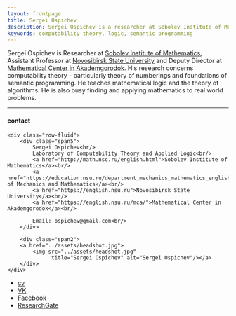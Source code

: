 ```yaml
---
layout: frontpage
title: Sergei Ospichev
description: Sergei Ospichev is a researcher at Sobolev Institute of Mathematics. 
keywords: computability theory, logic, semantic programming
---
```


Sergei Ospichev is Researcher at <a href="http://math.nsc.ru/english.html">Sobolev Institute of Mathematics</a>, Assistant Professor at <a href="https://english.nsu.ru">Novosibirsk State University</a> and Deputy Director at <a href="https://english.nsu.ru/mca/">Mathematical Center in Akademgorodok</a>. His research concerns computability theory - particularly theory of numberings and foundations of semantic programming. He teaches mathematical logic and the theory of algorithms. He is also busy finding and applying mathematics to real world problems.


---


<div class="container">
<h4><a name="contact"></a>contact</h4>

    <div class="row-fluid">
        <div class="span5">
            Sergei Ospichev<br/>
            Laboratory of Computability Theory and Applied Logic<br/>
            <a href="http://math.nsc.ru/english.html">Sobolev Institute of Mathematics</a><br/>
            <a href="https://education.nsu.ru/department_mechanics_mathematics_english">Department of Mechanics and Mathematics</a><br/>
            <a href="https://english.nsu.ru">Novosibirsk State University</a><br/>
            <a href="https://english.nsu.ru/mca/">Mathematical Center in Akademgorodok</a><br/>
            
            Email: ospichev@gmail.com<br/>
        </div>

        <div class="span2">
        <a href="../assets/headshot.jpg">
            <img src="../assets/headshot.jpg"
                  title="Sergei Ospichev" alt="Sergei Ospichev"/></a>
        </div>
    </div>
</div>

<div class="navbar">
  <div class="navbar-inner">
      <ul class="nav">
          <li><a href="{{ BASE_PATH }}/assets/CV.pdf">cv</a></li>
          <li><a href="https://vk.com/ospichev">VK</a></li>
          <li><a href="https://www.facebook.com/sergey.ospichev">Facebook</a></li>
          <li><a href="https://www.researchgate.net/profile/Sergey_Ospichev">ResearchGate</a></li>
      </ul>
  </div>
</div>
